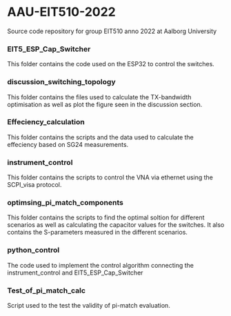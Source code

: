 # AAU-EIT510-2022
Source code repository for group EIT510 anno 2022 at Aalborg University

### EIT5_ESP_Cap_Switcher
This folder contains the code used on the ESP32 to control the switches.

### discussion_switching_topology
This folder contains the files used to calculate the TX-bandwidth optimisation as well as plot the figure seen in the discussion section.

### Effeciency_calculation
This folder contains the scripts and the data used to calculate the effeciency based on SG24 measurements.

### instrument_control
This folder contains the scripts to control the VNA via ethernet using the SCPI_visa protocol.

### optimsing_pi_match_components
This folder contains the scripts to find the optimal soltion for different scenarios as well as calculating the capacitor values for the switches. It also contains the S-parameters measured in the different scenarios.

### python_control
The code used to implement the control algorithm connecting the instrument_control and EIT5_ESP_Cap_Switcher

### Test_of_pi_match_calc
Script used to the test the validity of pi-match evaluation.
